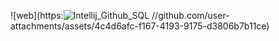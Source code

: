 ![web](https:![Intellij_Github_SQL](https://github.com/user-attachments/assets/e6b431eb-1112-4404-b612-edb9617a3617)
//github.com/user-attachments/assets/4c4d6afc-f167-4193-9175-d3806b7b11ce)
